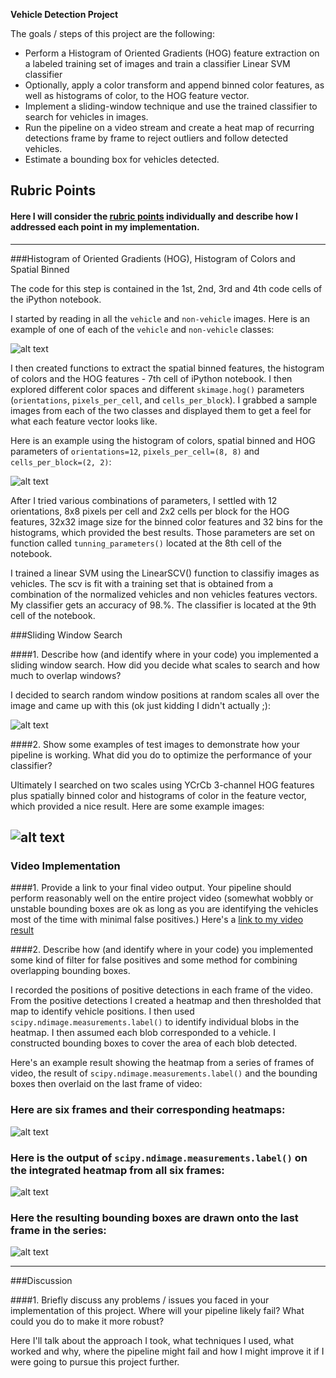 **Vehicle Detection Project**

The goals / steps of this project are the following:

* Perform a Histogram of Oriented Gradients (HOG) feature extraction on a labeled training set of images and train a classifier Linear SVM classifier
* Optionally, apply a color transform and append binned color features, as well as histograms of color, to the HOG feature vector. 
* Implement a sliding-window technique and use the trained classifier to search for vehicles in images.
* Run the pipeline on a video stream and create a heat map of recurring detections frame by frame to reject outliers and follow detected vehicles.
* Estimate a bounding box for vehicles detected.

[//]: # (Image References)
[image1]: ./examples/car_not_car.png
[image2]: ./examples/HOG_example.jpg
[image3]: ./examples/sliding_windows.jpg
[image4]: ./examples/sliding_window.jpg
[image5]: ./examples/bboxes_and_heat.png
[image6]: ./examples/labels_map.png
[image7]: ./examples/output_bboxes.png
[video1]: ./project_video.mp4

## Rubric Points 
#### Here I will consider the [rubric points](https://review.udacity.com/#!/rubrics/513/view) individually and describe how I addressed each point in my implementation. 
---

###Histogram of Oriented Gradients (HOG), Histogram of Colors and Spatial Binned

The code for this step is contained in the 1st, 2nd, 3rd and 4th code cells of the iPython notebook.  

I started by reading in all the `vehicle` and `non-vehicle` images.  Here is an example of one of each of the `vehicle` and `non-vehicle` classes:

![alt text][image1]

I then created functions to extract the spatial binned features, the histogram of colors and the HOG features - 7th cell of iPython notebook. I then explored different color spaces and different `skimage.hog()` parameters (`orientations`, `pixels_per_cell`, and `cells_per_block`).  I grabbed a sample images from each of the two classes and displayed them to get a feel for what each feature vector looks like.

Here is an example using the histogram of colors, spatial binned and HOG parameters of `orientations=12`, `pixels_per_cell=(8, 8)` and `cells_per_block=(2, 2)`:


![alt text][image2]

After I tried various combinations of parameters, I settled with 12 orientations, 8x8 pixels per cell and 2x2 cells per block for the HOG features, 32x32 image size for the binned color features and 32 bins for the histograms, which provided the best results. Those parameters are set on function called `tunning_parameters()` located at the 8th cell of the notebook.

I trained a linear SVM using the LinearSCV() function to classifiy images as vehicles. The scv is fit with a training set that is obtained from a combination of the normalized vehicles and non vehicles features vectors. My classifier gets an accuracy of 98.%. The classifier is located at the 9th cell of the notebook.

###Sliding Window Search

####1. Describe how (and identify where in your code) you implemented a sliding window search.  How did you decide what scales to search and how much to overlap windows?

I decided to search random window positions at random scales all over the image and came up with this (ok just kidding I didn't actually ;):

![alt text][image3]

####2. Show some examples of test images to demonstrate how your pipeline is working.  What did you do to optimize the performance of your classifier?

Ultimately I searched on two scales using YCrCb 3-channel HOG features plus spatially binned color and histograms of color in the feature vector, which provided a nice result.  Here are some example images:

![alt text][image4]
---

### Video Implementation

####1. Provide a link to your final video output.  Your pipeline should perform reasonably well on the entire project video (somewhat wobbly or unstable bounding boxes are ok as long as you are identifying the vehicles most of the time with minimal false positives.)
Here's a [link to my video result](./project_video.mp4)


####2. Describe how (and identify where in your code) you implemented some kind of filter for false positives and some method for combining overlapping bounding boxes.

I recorded the positions of positive detections in each frame of the video.  From the positive detections I created a heatmap and then thresholded that map to identify vehicle positions.  I then used `scipy.ndimage.measurements.label()` to identify individual blobs in the heatmap.  I then assumed each blob corresponded to a vehicle.  I constructed bounding boxes to cover the area of each blob detected.  

Here's an example result showing the heatmap from a series of frames of video, the result of `scipy.ndimage.measurements.label()` and the bounding boxes then overlaid on the last frame of video:

### Here are six frames and their corresponding heatmaps:

![alt text][image5]

### Here is the output of `scipy.ndimage.measurements.label()` on the integrated heatmap from all six frames:
![alt text][image6]

### Here the resulting bounding boxes are drawn onto the last frame in the series:
![alt text][image7]



---

###Discussion

####1. Briefly discuss any problems / issues you faced in your implementation of this project.  Where will your pipeline likely fail?  What could you do to make it more robust?

Here I'll talk about the approach I took, what techniques I used, what worked and why, where the pipeline might fail and how I might improve it if I were going to pursue this project further.  

